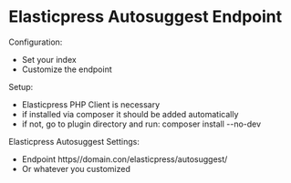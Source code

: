 # Elasticpress Autosuggest Endpoint

Configuration:
- Set your index
- Customize the endpoint

Setup:
- Elasticpress PHP Client is necessary
- if installed via composer it should be added automatically
- if not, go to plugin directory and  run: composer install --no-dev 

Elasticpress Autosuggest Settings:
- Endpoint https//domain.con/elasticpress/autosuggest/
- Or whatever you customized
